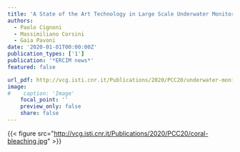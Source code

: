 ```yaml
---
title: 'A State of the Art Technology in Large Scale Underwater Monitoring'
authors:
  - Paolo Cignoni
  - Massimiliano Corsini
  - Gaia Pavoni
date: '2020-01-01T00:00:00Z'
publication_types: ['1']
publication: '*ERCIM news*'
featured: false

url_pdf: http://vcg.isti.cnr.it/Publications/2020/PCC20/underwater-monitoring-ercim.pdf
image:
#    caption: 'Image'
    focal_point: ''
    preview_only: false
    share: false
---
```

{{< figure src="http://vcg.isti.cnr.it/Publications/2020/PCC20/coral-bleaching.jpg" >}}
